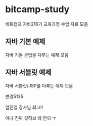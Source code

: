 # bitcamp-study

비트캠프 자바216기 교육과정 수업 자료 모음

## 자바 기본 예제

자바 기본 문법을 다루는 예제 모음

## 자바 서블릿 예제

자바 서블릿/JSP를 다루는 예제 모음

변경5135

엄진영 강사님 최고!!

아나 진짜 깃허브 왜 안되 ㅜ
